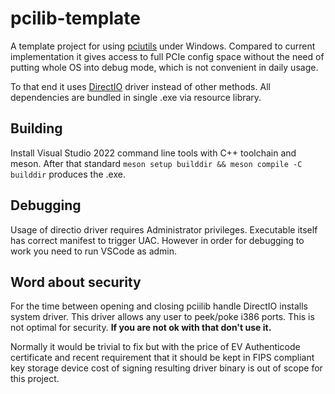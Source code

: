 # pcilib-template

A template project for using [pciutils](https://github.com/pciutils/pciutils) under Windows. Compared to current implementation it gives access to full PCIe config space without the need of putting whole OS into debug mode, which is not convenient in daily usage.

To that end it uses [DirectIO](https://github.com/allenyllee/directio) driver instead of other methods. All dependencies are bundled in single .exe via resource library.

## Building

Install Visual Studio 2022 command line tools with C++ toolchain and meson. After that standard `meson setup builddir && meson compile -C builddir` produces the .exe.

## Debugging

Usage of directio driver requires Administrator privileges. Executable itself has correct manifest to trigger UAC. However in order for debugging to work you need to run VSCode as admin.

## Word about security

For the time between opening and closing pciilib handle DirectIO installs system driver. This driver allows any user to peek/poke i386 ports. This is not optimal for security. __If you are not ok with that don't use it.__ 

Normally it would be trivial to fix but with the price of EV Authenticode certificate and recent requirement that it should be kept in FIPS compliant key storage device cost of signing resulting driver binary is out of scope for this project.
